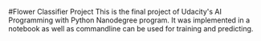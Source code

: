#Flower Classifier Project
This is the final project of Udacity's AI Programming with Python Nanodegree program. It was implemented in a notebook as well as commandline can be used for training and predicting.

